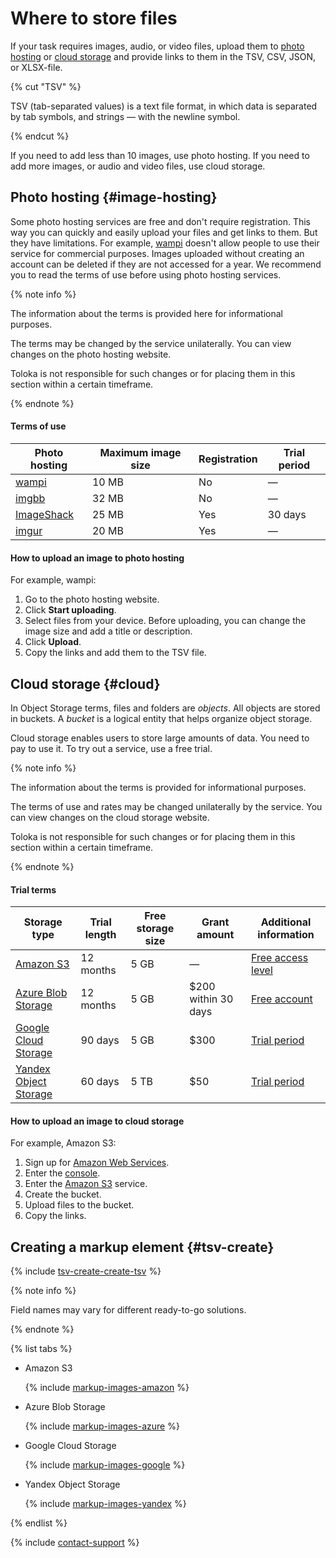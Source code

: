# Where to store files

If your task requires images, audio, or video files, upload them to [photo hosting](#image-hosting) or [cloud storage](#cloud) and provide links to them in the TSV, CSV, JSON, or XLSX-file.

{% cut "TSV" %}

TSV (tab-separated values) is a text file format, in which data is separated by tab symbols, and strings — with the newline symbol.

{% endcut %}

If you need to add less than 10 images, use photo hosting. If you need to add more images, or audio and video files, use cloud storage.

## Photo hosting {#image-hosting}

Some photo hosting services are free and don't require registration. This way you can quickly and easily upload your files and get links to them. But they have limitations. For example, [wampi](https://wampi.ru/?lang=en) doesn't allow people to use their service for commercial purposes. Images uploaded without creating an account can be deleted if they are not accessed for a year. We recommend you to read the terms of use before using photo hosting services.

{% note info %}

The information about the terms is provided here for informational purposes.

The terms may be changed by the service unilaterally. You can view changes on the photo hosting website.

Toloka is not responsible for such changes or for placing them in this section within a certain timeframe.

{% endnote %}

#### Terms of use

Photo hosting | Maximum image size | Registration | Trial period
------------- | ------------------ | ------------ | ------------
[wampi](https://wampi.ru/?lang=en) | 10 MB | No | &mdash;
[imgbb](https://imgbb.com/) | 32 MB | No | &mdash;
[ImageShack](https://imageshack.com/) | 25 MB | Yes | 30 days
[imgur](https://imgur.com/) | 20 MB | Yes | &mdash;

#### How to upload an image to photo hosting

For example, wampi:

1. Go to the photo hosting website.
1. Click **Start uploading**.
1. Select files from your device. Before uploading, you can change the image size and add a title or description.
1. Click **Upload**.
1. Copy the links and add them to the TSV file.

## Cloud storage {#cloud}

In Object Storage terms, files and folders are _objects_. All objects are stored in buckets. A _bucket_ is a logical entity that helps organize object storage.

Cloud storage enables users to store large amounts of data. You need to pay to use it. To try out a service, use a free trial.

{% note info %}

The information about the terms is provided for informational purposes.

The terms of use and rates may be changed unilaterally by the service. You can view changes on the cloud storage website.

Toloka is not responsible for such changes or for placing them in this section within a certain timeframe.

{% endnote %}


#### Trial terms

Storage type | Trial length | Free storage size | Grant amount | Additional information
------------ | ------------ | ----------------- | ------------ | ----------------------
[Amazon S3](amazon-cloud-storage.md) | 12 months | 5 GB | &mdash; | [Free access level](https://aws.amazon.com/free)
[Azure Blob Storage](azure-cloud-storage.md) | 12 months | 5 GB | $200 within 30 days | [Free account](https://azure.microsoft.com/en-us/free/)
[Google Cloud Storage](google-cloud-storage.md) | 90 days | 5 GB | $300 | [Trial period](https://cloud.google.com/free)
[Yandex Object Storage](use-object-storage.md) | 60 days | 5 TB | $50 | [Trial period](https://cloud.yandex.com/en-ru/docs/free-trial/)

#### How to upload an image to cloud storage

For example, Amazon S3:

1. Sign up for [Amazon Web Services](https://aws.amazon.com/getting-started/hands-on/backup-files-to-amazon-s3/?nc1=h_ls).
1. Enter the [console](https://console.aws.amazon.com/console/home?nc2=h_ct&src=header-signin).
1. Enter the [Amazon S3](https://s3.console.aws.amazon.com/s3/home) service.
1. Create the bucket.
1. Upload files to the bucket.
1. Copy the links.

## Creating a markup element {#tsv-create}

{% include [tsv-create-create-tsv](_includes/cloud-storage/id-tsv-create/create-tsv.md) %}

{% note info %}

Field names may vary for different ready-to-go solutions.

{% endnote %}

{% list tabs %}

- Amazon S3

  {% include [markup-images-amazon](_includes/cloud-storage/markup/markup-images-amazon.md) %}

- Azure Blob Storage

  {% include [markup-images-azure](_includes/cloud-storage/markup/markup-images-azure.md) %}

- Google Cloud Storage

  {% include [markup-images-google](_includes/cloud-storage/markup/markup-images-google.md) %}

- Yandex Object Storage

  {% include [markup-images-yandex](_includes/cloud-storage/markup/markup-images-yandex.md) %}

{% endlist %}

{% include [contact-support](_includes/contact-support.md) %}